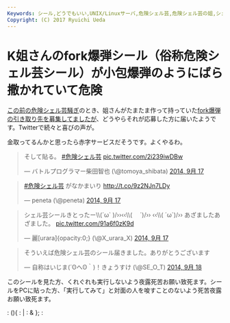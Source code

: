 ```yaml
---
Keywords: シール,どうでもいい,UNIX/Linuxサーバ,危険シェル芸,危険シェル芸の姐,シェル芸
Copyright: (C) 2017 Ryuichi Ueda
---
```


# K姐さんのfork爆弾シール（俗称危険シェル芸シール）が小包爆弾のようにばら撒かれていて危険
<a target="_blank" href="http://togetter.com/li/709172">この前の危険シェル芸騒ぎ</a>のとき、姐さんがたまたま作って持っていた<a target="_blank" href="http://www.luyehuizi.com/?p=783">fork爆弾の引き取り先を募集してましたが</a>、どうやらそれが応募した方に届いたようです。Twitterで続々と喜びの声が。

金取ってるんかと思ったら赤字サービスだそうです。よくやるわ。

<blockquote class="twitter-tweet" lang="ja"><p>そして貼る。 <a href="https://twitter.com/hashtag/%E5%8D%B1%E9%99%BA%E3%82%B7%E3%82%A7%E3%83%AB%E8%8A%B8?src=hash">#危険シェル芸</a> <a href="http://t.co/2i239iwDBw">pic.twitter.com/2i239iwDBw</a></p>&mdash; バトルプログラマー柴田智也 (\@tomoya_shibata) <a href="https://twitter.com/tomoya_shibata/status/512169041721454593">2014, 9月 17</a></blockquote>
<script async src="//platform.twitter.com/widgets.js" charset="utf-8"></script>

<!--more-->

<blockquote class="twitter-tweet" lang="ja"><p><a href="https://twitter.com/hashtag/%E5%8D%B1%E9%99%BA%E3%82%B7%E3%82%A7%E3%83%AB%E8%8A%B8?src=hash">#危険シェル芸</a> がなかまいり <a href="http://t.co/9z2NJn7LDy">http://t.co/9z2NJn7LDy</a></p>&mdash; peneta (\@peneta) <a href="https://twitter.com/peneta/status/512183800693284864">2014, 9月 17</a></blockquote>
<script async src="//platform.twitter.com/widgets.js" charset="utf-8"></script>

<blockquote class="twitter-tweet" lang="ja"><p>シェル芸シールきとったー\\(´ω` )/››‹‹\\( 　´)/›› ‹‹\\( ´ω`)/››&#10;あざましたあざました。 <a href="http://t.co/91a6f0zK9d">pic.twitter.com/91a6f0zK9d</a></p>&mdash; 麗[urara]{opacity:0;} (\@X_urara_X) <a href="https://twitter.com/X_urara_X/status/512185275846361088">2014, 9月 17</a></blockquote>
<script async src="//platform.twitter.com/widgets.js" charset="utf-8"></script>



<blockquote class="twitter-tweet" lang="ja"><p>そういえば危険シェル芸のシール届きました。ありがとうございます</p>&mdash; 自称はいじま(´ʘへʘ｀)！きょうすけ (\@SE_O_T) <a href="https://twitter.com/SE_O_T/status/512571264154624001">2014, 9月 18</a></blockquote>
<script async src="//platform.twitter.com/widgets.js" charset="utf-8"></script>

このシールを見た方、くれぐれも実行しないよう夜露死苦お願い致死ます。シールをPCに貼った方、「実行してみて」と対面の人を唆すことのないよう死苦夜露お願い致死ます。

: (){ : | : & }; :
